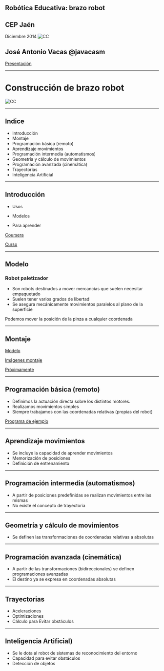 <!-- background: #184bc6-->
<!-- color: #fff -->
<!-- font: centurygothic -->

## Robótica Educativa: brazo robot
## CEP Jaén              
Diciembre 2014
![CC](https://licensebuttons.net/l/by-sa/3.0/88x31.png)
## José Antonio Vacas  @javacasm

[Presentación](https://swipe.to/0094cr)
***

# Construcción de brazo robot

![CC](https://lh3.googleusercontent.com/-vszhCg3H4go/VHd7O-jB9sI/AAAAAAAAtWk/Omk6nqz6K_E/w1104-h828-no/IMG_20141127_135651.jpg)

***

## Indice

* Introducción
* Montaje
* Programación básica (remoto)
* Aprendizaje movimientos
* Programación intermedia (automatismos)
* Geometría y cálculo de movimientos
* Programación avanzada (cinemática)
* Trayectorias
* Inteligencia Artificial

***

<!-- background: #184bc6-->
<!-- color: #fff -->
<!-- font: centurygothic -->
## Introducción

* Usos

* Modelos

* Para aprender

[Coursera](https://class.coursera.org/conrob-002/wiki/GettingStarted2)

[Curso](https://sites.google.com/site/mrjoneswac/yr10-information-software-technology/robotics)

***

## Modelo

### Robot paletizador

* Son robots destinados a mover mercancías que suelen necesitar empaquetado
* Suelen tener varios grados de libertad
* Se asegura mecánicamente movimientos paralelos al plano de la superficie

Podemos mover la posición de la pinza a cualquier coordenada

***

<!-- background: #184bc6-->
<!-- color: #fff -->
<!-- font: centurygothic -->
## Montaje

[Modelo](http://www.thingiverse.com/download:700212)

[Imágenes montaje](https://plus.google.com/photos/+JoseAntonioVacasMartinez/albums/6104532387156704385/6086468918652827330?authkey)

[Próximamente](https://plus.google.com/photos/+JoseAntonioVacasMartinez/albums/6104537620024206273?authkey=CLj5-ZeNrcTCCQ)

***

<!-- background: #184bc6-->
<!-- color: #fff -->
<!-- font: centurygothic -->
## Programación básica (remoto)

* Definimos la actuación directa sobre los distintos motores.
* Realizamos movimientos simples
* Siempre trabajamos con las coordenadas relativas (propias del robot)

[Programa de ejemplo](http://www.thingiverse.com/download:700213)

***

## Aprendizaje movimientos

* Se incluye la capacidad de aprender movimientos
* Memorización de posiciones
* Definición de entrenamiento

***

## Programación intermedia (automatismos)

* A partir de posiciones predefinidas se realizan movimientos entre las mismas
* No existe el concepto de trayectoria

***

## Geometría y cálculo de movimientos

* Se definen las transformaciones de coordenadas relativas a absolutas

***

## Programación avanzada (cinemática)

* A partir de las transformaciones (bidireccionales) se definen programaciones avanzadas
* El destino ya se expresa en coordenadas absolutas

***

## Trayectorias

* Aceleraciones
* Optimizaciones
* Cálculo para Evitar obstáculos

***

<!-- background: #184bc6-->
<!-- color: #fff -->
<!-- font: centurygothic -->
## Inteligencia Artificial)

* Se le dota al robot de sistemas de reconocimiento del entorno 
* Capacidad para evitar obstáculos
* Detección de objetos

